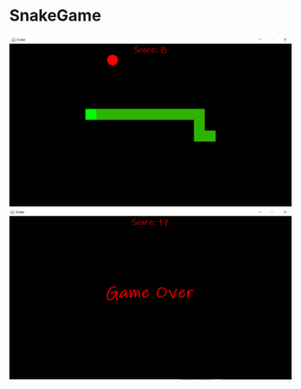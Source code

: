 # SnakeGame

<img src="https://github.com/ImTheEngineer/SnakeGame/blob/main/Galeria/Snake-Pic2.png" width="" height="">
<img src="https://github.com/ImTheEngineer/SnakeGame/blob/main/Galeria/Snake-Pic1.png" alt="Curso Python DIO" width="" height="">
